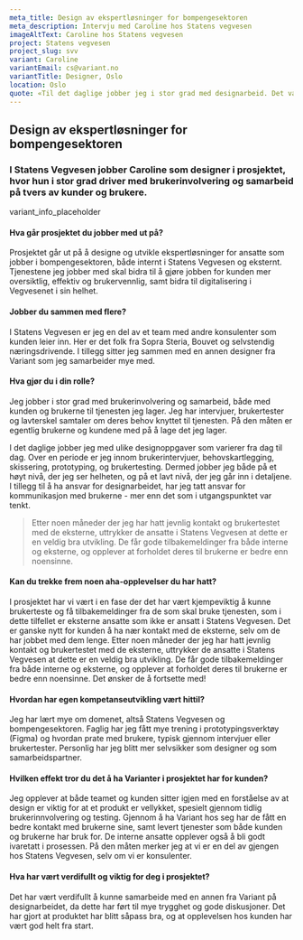 ```yaml
---
meta_title: Design av ekspertløsninger for bompengesektoren
meta_description: Intervju med Caroline hos Statens vegvesen
imageAltText: Caroline hos Statens vegvesen
project: Statens vegvesen
project_slug: svv
variant: Caroline
variantEmail: cs@variant.no
variantTitle: Designer, Oslo
location: Oslo
quote: «Til det daglige jobber jeg i stor grad med designarbeid. Det varierer hva jeg gjør til daglig, men over en periode er jeg innom intervjuer med brukere, behovskartlegging, skissering og prototyping, og brukertesting.»
---
```


## Design av ekspertløsninger for bompengesektoren

### I Statens Vegvesen jobber Caroline som designer i prosjektet, hvor hun i stor grad driver med brukerinvolvering og samarbeid på tvers av kunder og brukere.

variant_info_placeholder

#### Hva går prosjektet du jobber med ut på?

Prosjektet går ut på å designe og utvikle ekspertløsninger for ansatte som jobber i bompengesektoren, både internt i Statens Vegvesen og eksternt. Tjenestene jeg jobber med skal bidra til å gjøre jobben for kunden mer oversiktlig, effektiv og brukervennlig, samt bidra til digitalisering i Vegvesenet i sin helhet.

#### Jobber du sammen med flere?

I Statens Vegvesen er jeg en del av et team med andre konsulenter som kunden leier inn. Her er det folk fra Sopra Steria, Bouvet og selvstendig næringsdrivende. I tillegg sitter jeg sammen med en annen designer fra Variant som jeg samarbeider mye med.

#### Hva gjør du i din rolle?

Jeg jobber i stor grad med brukerinvolvering og samarbeid, både med kunden og brukerne til tjenesten jeg lager. Jeg har intervjuer, brukertester og lavterskel samtaler om deres behov knyttet til tjenesten. På den måten er egentlig brukerne og kundene med på å lage det jeg lager.

I det daglige jobber jeg med ulike designoppgaver som varierer fra dag til dag. Over en periode er jeg innom brukerintervjuer, behovskartlegging, skissering, prototyping, og brukertesting. Dermed jobber jeg både på et høyt nivå, der jeg ser helheten, og på et lavt nivå, der jeg går inn i detaljene. I tillegg til å ha ansvar for designarbeidet, har jeg tatt ansvar for kommunikasjon med brukerne - mer enn det som i utgangspunktet var tenkt.

<blockquote class="">
Etter noen måneder der jeg har hatt jevnlig kontakt og brukertestet med de eksterne, uttrykker de ansatte i Statens Vegvesen at dette er en veldig bra utvikling. De får gode tilbakemeldinger fra både interne og eksterne, og opplever at forholdet deres til brukerne er bedre enn noensinne. 
</blockquote>

#### Kan du trekke frem noen aha-opplevelser du har hatt?

I prosjektet har vi vært i en fase der det har vært kjempeviktig å kunne brukerteste og få tilbakemeldinger fra de som skal bruke tjenesten, som i dette tilfellet er eksterne ansatte som ikke er ansatt i Statens Vegvesen. Det er ganske nytt for kunden å ha nær kontakt med de eksterne, selv om de har jobbet med dem lenge. Etter noen måneder der jeg har hatt jevnlig kontakt og brukertestet med de eksterne, uttrykker de ansatte i Statens Vegvesen at dette er en veldig bra utvikling. De får gode tilbakemeldinger fra både interne og eksterne, og opplever at forholdet deres til brukerne er bedre enn noensinne. Det ønsker de å fortsette med!

#### Hvordan har egen kompetanseutvikling vært hittil?

Jeg har lært mye om domenet, altså Statens Vegvesen og bompengesektoren. Faglig har jeg fått mye trening i prototypingsverktøy (Figma) og hvordan prate med brukere, typisk gjennom intervjuer eller brukertester. Personlig har jeg blitt mer selvsikker som designer og som samarbeidspartner.

#### Hvilken effekt tror du det å ha Varianter i prosjektet har for kunden?

Jeg opplever at både teamet og kunden sitter igjen med en forståelse av at design er viktig for at et produkt er vellykket, spesielt gjennom tidlig brukerinnvolvering og testing. Gjennom å ha Variant hos seg har de fått en bedre kontakt med brukerne sine, samt levert tjenester som både kunden og brukerne har bruk for. De interne ansatte opplever også å bli godt ivaretatt i prosessen. På den måten merker jeg at vi er en del av gjengen hos Statens Vegvesen, selv om vi er konsulenter.

#### Hva har vært verdifullt og viktig for deg i prosjektet?

Det har vært verdifullt å kunne samarbeide med en annen fra Variant på designarbeidet, da dette har ført til mye trygghet og gode diskusjoner. Det har gjort at produktet har blitt såpass bra, og at opplevelsen hos kunden har vært god helt fra start.
